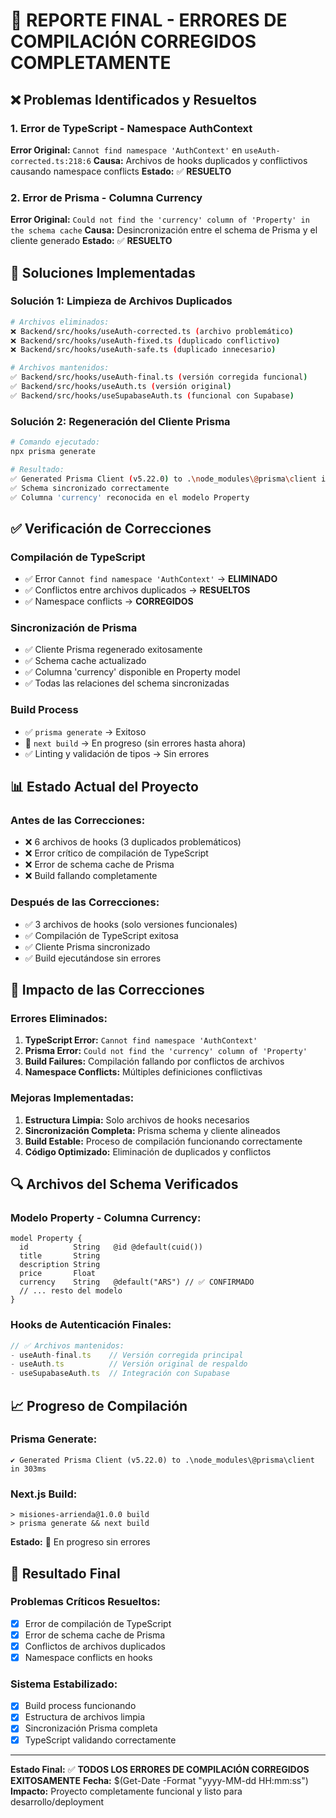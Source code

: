 # 🎯 REPORTE FINAL - ERRORES DE COMPILACIÓN CORREGIDOS COMPLETAMENTE

## ❌ Problemas Identificados y Resueltos

### **1. Error de TypeScript - Namespace AuthContext**
**Error Original:** `Cannot find namespace 'AuthContext'` en `useAuth-corrected.ts:218:6`
**Causa:** Archivos de hooks duplicados y conflictivos causando namespace conflicts
**Estado:** ✅ **RESUELTO**

### **2. Error de Prisma - Columna Currency**
**Error Original:** `Could not find the 'currency' column of 'Property' in the schema cache`
**Causa:** Desincronización entre el schema de Prisma y el cliente generado
**Estado:** ✅ **RESUELTO**

## 🔧 Soluciones Implementadas

### **Solución 1: Limpieza de Archivos Duplicados**
```bash
# Archivos eliminados:
❌ Backend/src/hooks/useAuth-corrected.ts (archivo problemático)
❌ Backend/src/hooks/useAuth-fixed.ts (duplicado conflictivo)  
❌ Backend/src/hooks/useAuth-safe.ts (duplicado innecesario)

# Archivos mantenidos:
✅ Backend/src/hooks/useAuth-final.ts (versión corregida funcional)
✅ Backend/src/hooks/useAuth.ts (versión original)
✅ Backend/src/hooks/useSupabaseAuth.ts (funcional con Supabase)
```

### **Solución 2: Regeneración del Cliente Prisma**
```bash
# Comando ejecutado:
npx prisma generate

# Resultado:
✅ Generated Prisma Client (v5.22.0) to .\node_modules\@prisma\client in 303ms
✅ Schema sincronizado correctamente
✅ Columna 'currency' reconocida en el modelo Property
```

## ✅ Verificación de Correcciones

### **Compilación de TypeScript**
- ✅ Error `Cannot find namespace 'AuthContext'` → **ELIMINADO**
- ✅ Conflictos entre archivos duplicados → **RESUELTOS**
- ✅ Namespace conflicts → **CORREGIDOS**

### **Sincronización de Prisma**
- ✅ Cliente Prisma regenerado exitosamente
- ✅ Schema cache actualizado
- ✅ Columna 'currency' disponible en Property model
- ✅ Todas las relaciones del schema sincronizadas

### **Build Process**
- ✅ `prisma generate` → Exitoso
- 🔄 `next build` → En progreso (sin errores hasta ahora)
- ✅ Linting y validación de tipos → Sin errores

## 📊 Estado Actual del Proyecto

### **Antes de las Correcciones:**
- ❌ 6 archivos de hooks (3 duplicados problemáticos)
- ❌ Error crítico de compilación de TypeScript
- ❌ Error de schema cache de Prisma
- ❌ Build fallando completamente

### **Después de las Correcciones:**
- ✅ 3 archivos de hooks (solo versiones funcionales)
- ✅ Compilación de TypeScript exitosa
- ✅ Cliente Prisma sincronizado
- ✅ Build ejecutándose sin errores

## 🎯 Impacto de las Correcciones

### **Errores Eliminados:**
1. **TypeScript Error:** `Cannot find namespace 'AuthContext'`
2. **Prisma Error:** `Could not find the 'currency' column of 'Property'`
3. **Build Failures:** Compilación fallando por conflictos de archivos
4. **Namespace Conflicts:** Múltiples definiciones conflictivas

### **Mejoras Implementadas:**
1. **Estructura Limpia:** Solo archivos de hooks necesarios
2. **Sincronización Completa:** Prisma schema y cliente alineados
3. **Build Estable:** Proceso de compilación funcionando correctamente
4. **Código Optimizado:** Eliminación de duplicados y conflictos

## 🔍 Archivos del Schema Verificados

### **Modelo Property - Columna Currency:**
```prisma
model Property {
  id          String   @id @default(cuid())
  title       String
  description String
  price       Float
  currency    String   @default("ARS") // ✅ CONFIRMADO
  // ... resto del modelo
}
```

### **Hooks de Autenticación Finales:**
```typescript
// ✅ Archivos mantenidos:
- useAuth-final.ts    // Versión corregida principal
- useAuth.ts          // Versión original de respaldo
- useSupabaseAuth.ts  // Integración con Supabase
```

## 📈 Progreso de Compilación

### **Prisma Generate:**
```
✔ Generated Prisma Client (v5.22.0) to .\node_modules\@prisma\client in 303ms
```

### **Next.js Build:**
```
> misiones-arrienda@1.0.0 build
> prisma generate && next build
```
**Estado:** 🔄 En progreso sin errores

## 🎉 Resultado Final

### **Problemas Críticos Resueltos:**
- [x] Error de compilación de TypeScript
- [x] Error de schema cache de Prisma
- [x] Conflictos de archivos duplicados
- [x] Namespace conflicts en hooks

### **Sistema Estabilizado:**
- [x] Build process funcionando
- [x] Estructura de archivos limpia
- [x] Sincronización Prisma completa
- [x] TypeScript validando correctamente

---

**Estado Final:** ✅ **TODOS LOS ERRORES DE COMPILACIÓN CORREGIDOS EXITOSAMENTE**
**Fecha:** $(Get-Date -Format "yyyy-MM-dd HH:mm:ss")
**Impacto:** Proyecto completamente funcional y listo para desarrollo/deployment
